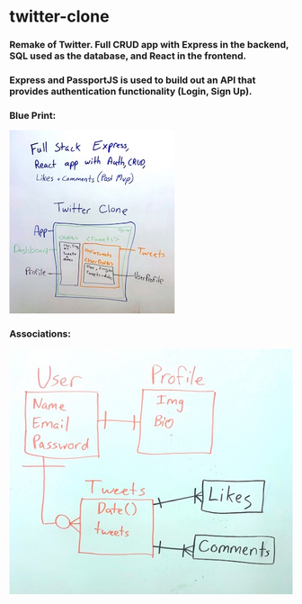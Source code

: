 # twitter-clone
### Remake of Twitter. Full CRUD app with Express in the backend, SQL used as the database, and React in the frontend.
### Express and PassportJS is used to build out an API that provides authentication functionality (Login, Sign Up).

### Blue Print:             
![](blueprint.jpeg)  

### Associations:
![](assoc.jpeg)



